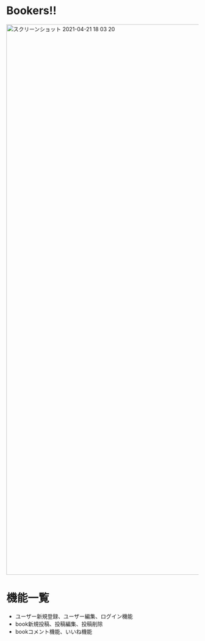 # Bookers!!

<img width="1440" alt="スクリーンショット 2021-04-21 18 03 20" src="https://user-images.githubusercontent.com/69831034/115527269-e04aee80-a2cb-11eb-8130-8dd48b9d3b4b.png">


# 機能一覧


* ユーザー新規登録、ユーザー編集、ログイン機能
* book新規投稿、投稿編集、投稿削除
* bookコメント機能、いいね機能

